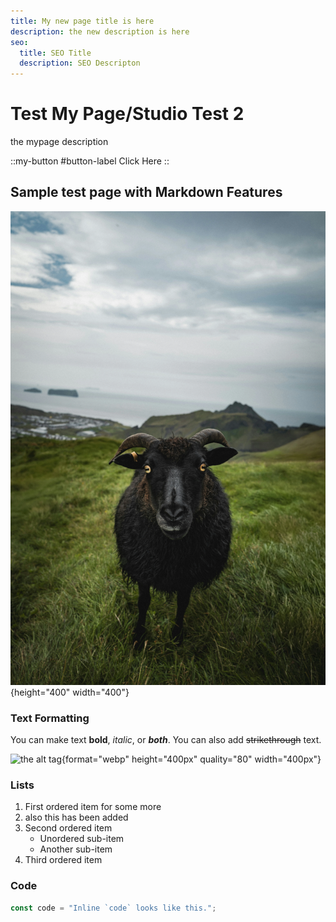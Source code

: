 ```yaml
---
title: My new page title is here
description: the new description is here
seo:
  title: SEO Title
  description: SEO Descripton
---
```


# Test My Page/Studio Test 2

the mypage description

::my-button
#button-label
Click Here
::

## Sample test page with Markdown Features

![karsten-winegeart-1GRm2Kdwykc-unsplash.webp](/karsten-winegeart-1GRm2Kdwykc-unsplash.webp){height="400" width="400"}

### Text Formatting

You can make text **bold**, *italic*, or ***both***. You can also add ~~strikethrough~~ text.

![the alt tag](/karsten-winegeart-1GRm2Kdwykc-unsplash.jpg){format="webp" height="400px" quality="80" width="400px"}

### Lists

1. First ordered item for some more
2. also this has been added
3. Second ordered item
   - Unordered sub-item
   - Another sub-item
4. Third ordered item

### Code

```javascript
const code = "Inline `code` looks like this.";
```
